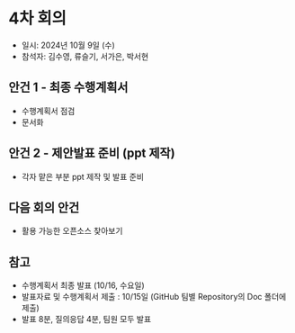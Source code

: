 # 4차 회의
- 일시: 2024년 10월 9일 (수)
- 참석자: 김수영, 류슬기, 서가은, 박서현
  
## 안건 1 - 최종 수행계획서
- 수행계획서 점검
- 문서화

## 안건 2 - 제안발표 준비 (ppt 제작)
- 각자 맡은 부분 ppt 제작 및 발표 준비



## 다음 회의 안건
- 활용 가능한 오픈소스 찾아보기

## 참고
- 수행계획서 최종 발표 (10/16, 수요일)
- 발표자료 및 수행계획서 제출 : 10/15일 (GitHub 팀별 Repository의 Doc 폴더에 제출)
- 발표 8분, 질의응답 4분, 팀원 모두 발표
  
